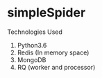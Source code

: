 # simpleSpider

Technologies Used
1. Python3.6 
2. Redis (In memory space)
3. MongoDB 
4. RQ (worker and processor)
